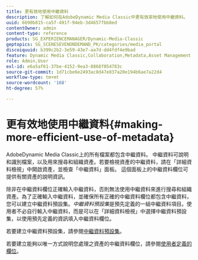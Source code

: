 ```yaml
---
title: 更有效地使用中繼資料
description: 了解如何在AdobeDynamic Media Classic中更有效率地使用中繼資料。
uuid: 6690b815-ca5f-491f-94eb-3d4657fbb8ed
contentOwner: admin
content-type: reference
products: SG_EXPERIENCEMANAGER/Dynamic-Media-Classic
geptopics: SG_SCENESEVENONDEMAND_PK/categories/media_portal
discoiquuid: b399c2b2-3e59-43e7-aa7d-dd4fdf4e9bad
feature: Dynamic Media Classic,Collaboration,Metadata,Asset Management
role: Admin,User
exl-id: e6a5af61-37be-4152-9ea3-8868f054783c
source-git-commit: 1d71cbe6e2493ac8d47e837a20e194b6ae7a22d4
workflow-type: tm+mt
source-wordcount: '168'
ht-degree: 57%

---
```


# 更有效地使用中繼資料{#making-more-efficient-use-of-metadata}

AdobeDynamic Media Classic上的所有檔案都包含中繼資料。 中繼資料可說明和識別檔案，以及用來搜尋和組織資產。若要檢視資產的中繼資料，請在「詳細資料檢視」中開啟資產，並檢查「中繼資料」面板。 這個面板上的中繼資料欄位可提供有關資產的說明資訊。

除非在中繼資料欄位正確輸入中繼資料，否則無法使用中繼資料來進行搜尋和組織資產。為了正確輸入中繼資料，並確保所有正確的中繼資料欄位都包含中繼資料，您可以建立中繼資料預設集。*中繼資料預設集*&#x200B;是預先定義的一組中繼資料項目。使用者不必自行輸入中繼資料，而是可以在「詳細資料檢視」中選擇中繼資料預設集，以使用預先定義的資訊填入中繼資料欄位。

若要建立中繼資料預設集，請參閱[中繼資料預設集](application-setup.md#metadata_presets)。

若要建立能夠以唯一方式說明您處理之資產的中繼資料欄位，請參閱[使用者定義的欄位](application-setup.md#user_defined_fields)。
